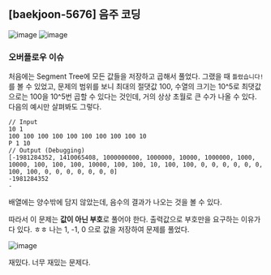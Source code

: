 ## [baekjoon-5676] 음주 코딩

![image](https://user-images.githubusercontent.com/22045163/104617025-4ffa7d80-56ce-11eb-8ce1-4c44bd1354bf.png)
![image](https://user-images.githubusercontent.com/22045163/104617067-5ab51280-56ce-11eb-93bb-62c7c117acc0.png)

### 오버플로우 이슈

처음에는 Segment Tree에 모든 값들을 저장하고 곱해서 풀었다. 
그랬을 때 `틀렸습니다!`를 볼 수 있었고, 
문제의 범위를 보니 최대의 절댓값 100, 수열의 크기는 10^5로 
최댓값으로는 100을 10^5번 곱할 수 있다는 것인데, 거의 상상 초월로 큰 수가 나올 수 있다. 
다음의 예시만 살펴봐도 그렇다.

```
// Input
10 1
100 100 100 100 100 100 100 100 100 10
P 1 10
// Output (Debugging)
[-1981284352, 1410065408, 1000000000, 1000000, 10000, 1000000, 1000, 10000, 100, 100, 100, 10000, 100, 100, 10, 100, 100, 0, 0, 0, 0, 0, 0, 100, 100, 0, 0, 0, 0, 0, 0, 0]
-1981284352
-
```

배열에는 양수밖에 담지 않았는데, 음수의 결과가 나오는 것을 볼 수 있다.

따라서 이 문제는 **값이 아닌 부호**로 풀어야 한다. 출력값으로 부호만을 요구하는 이유가 다 있다. ㅎㅎ 
나는 1, -1, 0 으로 값을 저장하여 문제를 풀었다.

![image](https://user-images.githubusercontent.com/22045163/104617857-4faeb200-56cf-11eb-8292-46db1e42d653.png)

재밌다. 너무 재밌는 문제다.
